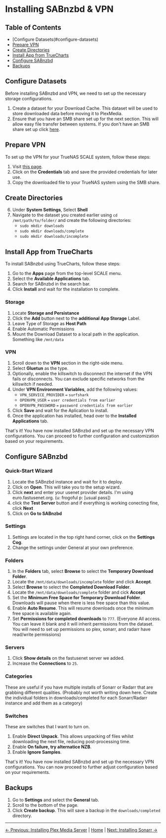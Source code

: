 # Installing SABnzbd & VPN

## Table of Contents
- [Configure Datasets(#configure-datasets)
- [Prepare VPN](#prepare-vpn)
- [Create Directories](#create-directories)
- [Install App from TrueCharts](#install-app-from-truecharts)
- [Configure SABnzbd](#configure-sabnzbd)
- [Backups](#backups)


## Configure Datasets
Before installing SABnzbd and VPN, we need to set up the necessary storage configurations.

1. Create a dataset for your Download Cache. This dataset will be used to store downloaded data before moving it to PlexMedia.
2. Ensure that you have an SMB share set up for the next section. This will allow easy file transfer between systems. If you don't have an SMB share set up click [here](1.%20Installing%20TrueNAS%20Scale.md/#smb-share).

## Prepare VPN
To set up the VPN for your TrueNAS SCALE system, follow these steps:

1. Visit [this page](https://my.surfshark.com/vpn/manual-setup/main/openvpn).
2. Click on the **Credentials** tab and save the provided credentials for later use.
6. Copy the downloaded file to your TrueNAS system using the SMB share.

## Create Directories
6. Under **System Settings**, Select **Shell**
7. Navigate to the dataset you created earlier using `cd /mnt/path/to/folder/` and create the following directories:
   - `sudo mkdir downloads`
   - `sudo mkdir downloads/complete`
   - `sudo mkdir downloads/incomplete`

## Install App from TrueCharts
To install SABnzbd using TrueCharts, follow these steps:

1. Go to the **Apps** page from the top-level SCALE menu.
2. Select the **Available Applications** tab.
3. Search for SABnzbd in the search bar.
4. Click **Install** and wait for the installation to complete.
### Storage
1. Locate **Storage and Persistance**
2. Click the **Add** button next to the **additional App Storage** Label.
3. Leave Type of Storage as **Host Path**
4. Enable Automatic Permissions
6. Mount the Download Dataset to a local path in the application. Something like `/mnt/data`
### VPN
1. Scroll down to the **VPN** section in the right-side menu.
2. Select **Gluetun** as the type.
3. Optionally, enable the killswitch to disconnect the internet if the VPN fails or disconnects. You can exclude specific networks from the killswitch if needed.
4. Under **VPN Environment Variables**, add the following values:
   - `VPN_SERVICE_PROVIDER` `=` `surfshark`
   - `OPENVPN_USER` `=` `user credentials from earlier`
   - `OPENVPN_PASSWORD` `=` `password credentials from earlier`
5. Click **Save** and wait for the Aplication to install.
6. Once the application has installed, head over to the **Installed Applications** tab.

That's it! You have now installed SABnzbd and set up the necessary VPN configurations. You can proceed to further configuration and customization based on your requirements.

## Configure SABnzbd

### Quick-Start Wizard
1. Locate the SABnzbd instance and wait for it to deploy.
2. Click on **Open**. This will take you to the setup wizard.
3. Click **next** and enter your usenet provider details. I'm using euro.fastusenet.org. (u: frogoful p: [usual pass])
4. click the **Test Server** button and if everything is working conecting fine, click **Next**
5. Click on **Go to SABnzbd**

### Settings
1. Settings are located in the top right hand corner, click on the **Settings Cog**.
2. Change the settings under General at your own preference.
### Folders
1. In the **Folders** tab, select **Browse** to select the **Temporary Download Folder**.
2. Locate the `/mnt/data/downloads/incomplete` folder and click **Accept**.
3. Select **Browse** to select the **Completed Download Folder**.
4. Locate the `/mnt/data/downloads/complete` folder and cick **Accept**
5. Set the **Minimum Free Space for Temporary Download Folder**. Downloads will pause when there is less free space than this value.
6. Enable **Auto Resume**. This will resume downloads once the minimum free space is available again.
7. Set **Permissions for completed downloads** to `777`. (Everyone All access. You can leave it blank and it will inherit permissions from the dataset. You will need to set up permissions so plex, sonarr, and radarr have read/write permissions)
### Servers
1. Click **Show details** on the fastusenet server we added.
2. Increase the **Connections** to `25`.
### Categories
These are useful if you have multiple installs of Sonarr or Radarr that are grabbing different qualities.
(Probably not worth writing down here. Create the individual folders in downloads/completed for each Sonarr/Radarr instance and add them as a category)
### Switches
These are switches that I want to turn on.
1. Enable **Direct Unpack**. This allows unpacking of files whilst downloading the next file, reducing post-processing time.
2. Enable **On failure, try alternatice NZB**.
3. Enable **Ignore Samples**.

That's it! You have now installed SABnzbd and set up the necessary VPN configurations. You can now proceed to further adjust configuration based on your requirements.

## Backups
1. Go to **Settings** and select the **General** tab.
2. Scroll to the bottom of the page.
3. Click **Create backup**. This will save a backup in the `downloads/completed` directory.

---
[&larr; Previous: Installing Plex Media Server](2.%20Installing%20Plex%20Media%20Server.md) | [Home](README.md) | [Next: Installing Sonarr &rarr;](4.%20Installing%20Sonarr.md)
